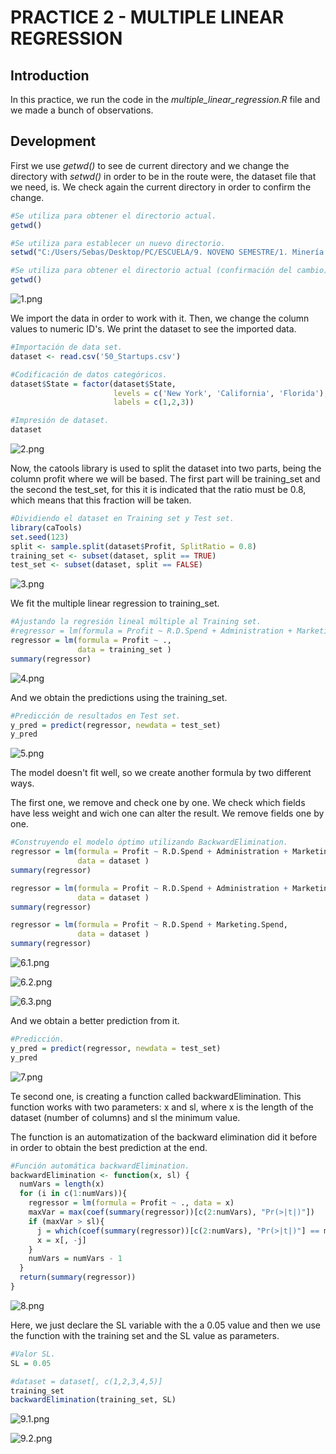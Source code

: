 # PRACTICE 2 - MULTIPLE LINEAR REGRESSION

## Introduction
In this practice, we run the code in the _multiple_linear_regression.R_ file and we made a bunch of observations.

## Development

First we use _getwd()_ to see de current directory and we change the directory with _setwd()_ in order to be in the route were, the dataset file that we need, is. We check again the current directory in order to confirm the change.

```r
#Se utiliza para obtener el directorio actual.
getwd()

#Se utiliza para establecer un nuevo directorio.
setwd("C:/Users/Sebas/Desktop/PC/ESCUELA/9. NOVENO SEMESTRE/1. Minería de datos/MINERÍA DE DATOS (PROFESOR)/DataMining/MachineLearning/MultipleLinearRegression")

#Se utiliza para obtener el directorio actual (confirmación del cambio).
getwd()
```

![1.png](https://raw.github.com/sebastiansandovalcastro/DataMining/images/unit3/practice2/1.png)

We import the data in order to work with it. Then, we change the column values to numeric ID's. We print the dataset to see the imported data.

```r
#Importación de data set.
dataset <- read.csv('50_Startups.csv')

#Codificación de datos categóricos.
dataset$State = factor(dataset$State,
                       levels = c('New York', 'California', 'Florida'),
                       labels = c(1,2,3))

#Impresión de dataset.
dataset
```

![2.png](https://raw.github.com/sebastiansandovalcastro/DataMining/images/unit3/practice2/2.png)

Now, the catools library is used to split the dataset into two parts, being the
column profit where we will be based. The first part will be training_set and the
second the test_set, for this it is indicated that the ratio must be 0.8, which means
that this fraction will be taken.

```r
#Dividiendo el dataset en Training set y Test set.
library(caTools)
set.seed(123)
split <- sample.split(dataset$Profit, SplitRatio = 0.8)
training_set <- subset(dataset, split == TRUE)
test_set <- subset(dataset, split == FALSE)
```

![3.png](https://raw.github.com/sebastiansandovalcastro/DataMining/images/unit3/practice2/3.png)

We fit the multiple linear regression to training_set. 

```r
#Ajustando la regresión lineal múltiple al Training set.
#regressor = lm(formula = Profit ~ R.D.Spend + Administration + Marketing.Spend + State)
regressor = lm(formula = Profit ~ .,
               data = training_set )
summary(regressor)
```

![4.png](https://raw.github.com/sebastiansandovalcastro/DataMining/images/unit3/practice2/4.png)

And we obtain the predictions using the training_set.

```r
#Predicción de resultados en Test set.
y_pred = predict(regressor, newdata = test_set)
y_pred
```

![5.png](https://raw.github.com/sebastiansandovalcastro/DataMining/images/unit3/practice2/5.png)

The model doesn't fit well, so we create another formula by two different ways.

The first one, we remove and check one by one. We check which fields have less weight and wich one can alter the result. We remove fields one by one.

```r
#Construyendo el modelo óptimo utilizando BackwardElimination.
regressor = lm(formula = Profit ~ R.D.Spend + Administration + Marketing.Spend + State,
               data = dataset )
summary(regressor)

regressor = lm(formula = Profit ~ R.D.Spend + Administration + Marketing.Spend,
               data = dataset )
summary(regressor)

regressor = lm(formula = Profit ~ R.D.Spend + Marketing.Spend,
               data = dataset )
summary(regressor)
```

![6.1.png](https://raw.github.com/sebastiansandovalcastro/DataMining/images/unit3/practice2/6.1.png)

![6.2.png](https://raw.github.com/sebastiansandovalcastro/DataMining/images/unit3/practice2/6.2.png)

![6.3.png](https://raw.github.com/sebastiansandovalcastro/DataMining/images/unit3/practice2/6.3.png)

And we obtain a better prediction from it.

```r
#Predicción.
y_pred = predict(regressor, newdata = test_set)
y_pred
```

![7.png](https://raw.github.com/sebastiansandovalcastro/DataMining/images/unit3/practice2/7.png)

Te second one, is creating a function called backwardElimination. This function works with two parameters: x and sl, where x is the length of the dataset (number of columns) and sl the minimum value.

The function is an automatization of the backward elimination did it before in order to obtain the best prediction at the end.

```r
#Función automática backwardElimination. 
backwardElimination <- function(x, sl) {
  numVars = length(x)
  for (i in c(1:numVars)){
    regressor = lm(formula = Profit ~ ., data = x)
    maxVar = max(coef(summary(regressor))[c(2:numVars), "Pr(>|t|)"])
    if (maxVar > sl){
      j = which(coef(summary(regressor))[c(2:numVars), "Pr(>|t|)"] == maxVar)
      x = x[, -j]
    }
    numVars = numVars - 1
  }
  return(summary(regressor))
}
```

![8.png](https://raw.github.com/sebastiansandovalcastro/DataMining/images/unit3/practice2/8.png)

Here, we just declare the SL variable with the a 0.05 value and then we use the function with the training set and the SL value as parameters.

```r
#Valor SL.
SL = 0.05

#dataset = dataset[, c(1,2,3,4,5)]
training_set
backwardElimination(training_set, SL)
```

![9.1.png](https://raw.github.com/sebastiansandovalcastro/DataMining/images/unit3/practice2/9.1.png)

![9.2.png](https://raw.github.com/sebastiansandovalcastro/DataMining/images/unit3/practice2/9.2.png)